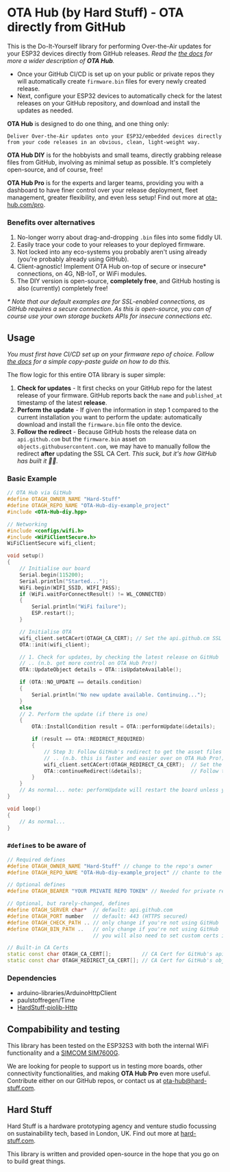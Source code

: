 # **OTA Hub (by Hard Stuff)** - OTA directly from GitHub

This is the Do-It-Yourself library for performing Over-the-Air updates for your ESP32 devices directly from GitHub releases. _Read the [the docs](https://github.com/Hard-Stuff/OTA-Hub-diy-example_project) for more a wider description of **OTA Hub**._

-   Once your GitHub CI/CD is set up on your public or private repos they will automatically create `firmware.bin` files for every newly created release.
-   Next, configure your ESP32 devices to automatically check for the latest releases on your GitHub repository, and download and install the updates as needed.

**OTA Hub** is designed to do one thing, and one thing only:

    Deliver Over-the-Air updates onto your ESP32/embedded devices directly from your code releases in an obvious, clean, light-weight way.

**OTA Hub DIY** is for the hobbyists and small teams, directly grabbing release files from GitHub, involving as minimal setup as possible. It's completely open-source, and of course, free!

**OTA Hub Pro** is for the experts and larger teams, providing you with a dashboard to have finer control over your release deployment, fleet management, greater flexibility, and even less setup! Find out more at [ota-hub.com/pro](ota-hub.com/pro).

### Benefits over alternatives

1. No-longer worry about drag-and-dropping `.bin` files into some fiddly UI.
2. Easily trace your code to your releases to your deployed firmware.
3. Not locked into any eco-systems you probably aren't using already (you're probably already using GitHub).
4. Client-agnostic! Implement OTA Hub on-top of secure or insecure\* connections, on 4G, NB-IoT, or WiFi modules.
5. The DIY version is open-source, **completely free**, and GitHub hosting is also (currently) completely free!

_\* Note that our default examples are for SSL-enabled connections, as GitHub requires a secure connection. As this is open-source, you can of course use your own storage buckets APIs for insecure connections etc._

## Usage

_You must first have CI/CD set up on your firmware repo of choice. Follow [the docs](https://github.com/Hard-Stuff/OTA-Hub-diy-example_project) for a simple copy-paste guide on how to do this._

The flow logic for this entire OTA library is super simple:

1. **Check for updates** - It first checks on your GitHub repo for the latest release of your firmware. GitHub reports back the `name` and `published_at` timestamp of the latest **release**.
2. **Perform the update** - If given the information in step 1 compared to the current installation you want to perform the update: automatically download and install the `firmware.bin` file onto the device.
3. **Follow the redirect** - Because GitHub hosts the release data on `api.github.com` but the `firmware.bin` asset on `objects.githubusercontent.com`, we may have to manually follow the redirect **after** updating the SSL CA Cert. _This suck, but it's how GitHub has built it 🤷‍♂️._

### Basic Example

```cpp
// OTA Hub via GitHub
#define OTAGH_OWNER_NAME "Hard-Stuff"
#define OTAGH_REPO_NAME "OTA-Hub-diy-example_project"
#include <OTA-Hub-diy.hpp>

// Networking
#include <configs/wifi.h>
#include <WiFiClientSecure.h>
WiFiClientSecure wifi_client;

void setup()
{
    // Initialise our board
    Serial.begin(115200);
    Serial.println("Started...");
    WiFi.begin(WIFI_SSID, WIFI_PASS);
    if (WiFi.waitForConnectResult() != WL_CONNECTED)
    {
        Serial.println("WiFi failure");
        ESP.restart();
    }

    // Initialise OTA
    wifi_client.setCACert(OTAGH_CA_CERT); // Set the api.github.cm SSL cert on the WiFi Client
    OTA::init(wifi_client);

    // 1. Check for updates, by checking the latest release on GitHub
    // .. (n.b. get more control on OTA Hub Pro!)
    OTA::UpdateObject details = OTA::isUpdateAvailable();

    if (OTA::NO_UPDATE == details.condition)
    {
        Serial.println("No new update available. Continuing...");
    }
    else
    // 2. Perform the update (if there is one)
    {
        OTA::InstallCondition result = OTA::performUpdate(&details);

        if (result == OTA::REDIRECT_REQUIRED)
        {
            // Step 3: Follow GitHub's redirect to get the asset files
            // .. (n.b. this is faster and easier over on OTA Hub Pro!)
            wifi_client.setCACert(OTAGH_REDIRECT_CA_CERT);  // Set the objects.githubusercontent.com SSL cert
            OTA::continueRedirect(&details);                // Follow the redirect and performUpdate.
        }
    }
    // As normal... note: performUpdate will restart the board unless you specify otherwise.
}

void loop()
{
    // As normal...
}
```

### `#define`s to be aware of

```cpp
// Required defines
#define OTAGH_OWNER_NAME "Hard-Stuff" // change to the repo's owner
#define OTAGH_REPO_NAME "OTA-Hub-diy-example_project" // chante to the repo's name

// Optional defines
#define OTAGH_BEARER "YOUR PRIVATE REPO TOKEN" // Needed for private repositories.

// Optional, but rarely-changed, defines
#define OTAGH_SERVER char*  // default: api.github.com
#define OTAGH_PORT number   // default: 443 (HTTPS secured)
#define OTAGH_CHECK_PATH .. // only change if you're not using GitHub
#define OTAGH_BIN_PATH ..   // only change if you're not using GitHub
                            // you will also need to set custom certs if not using GitHub

// Built-in CA Certs
static const char OTAGH_CA_CERT[];          // CA Cert for GitHub's api.github.com server
static const char OTAGH_REDIRECT_CA_CERT[]; // CA Cert for GitHub's objects.githubusercontent.com server
```

### Dependencies

-   arduino-libraries/ArduinoHttpClient
-   paulstoffregen/Time
-   [HardStuff-piolib-Http](https://github.com/Hard-Stuff/HardStuff-piolib-Http)

## Compabibility and testing

This library has been tested on the ESP32S3 with both the internal WiFi functionality and a [SIMCOM SIM7600G](https://github.com/Hard-Stuff/TinyGSM).

We are looking for people to support us in testing more boards, other connectivity functionalities, and making **OTA Hub Pro** even more useful. Contribute either on our GitHub repos, or contact us at [ota-hub@hard-stuff.com](mailto:ota-hub@hard-stuff.com).

## Hard Stuff

Hard Stuff is a hardware prototyping agency and venture studio focussing on sustainability tech, based in London, UK.
Find out more at [hard-stuff.com](hard-stuff.com).

This library is written and provided open-source in the hope that you go on to build great things.
